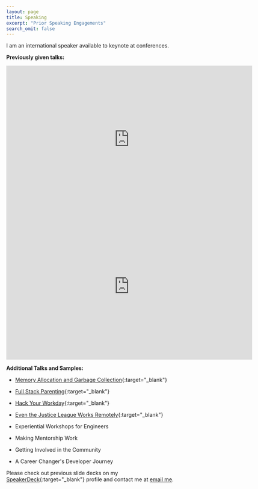 ```yaml
---
layout: page
title: Speaking
excerpt: "Prior Speaking Engagements"
search_omit: false
---
```


I am an international speaker available to keynote at conferences.

**Previously given talks:**

<iframe width="654" height="391" src="https://www.youtube.com/embed/PzSvAbceTVE" frameborder="0" allow="autoplay; encrypted-media" allowfullscreen alt="Angelina Ballerina Learns about Memory Allocation"></iframe>

<iframe width="654" height="391" src="https://www.youtube.com/embed/d7Z0uS2x_cY" frameborder="0" allow="autoplay; encrypted-media" allowfullscreen alt="Even the Justice League Works Remotely"></iframe>


**Additional Talks and Samples:**

* [Memory Allocation and Garbage Collection](https://www.youtube.com/watch?v=PzSvAbceTVE){:target="_blank"}

* [Full Stack Parenting](http://confreaks.tv/videos/roa2016-bdd-baby-driven-development){:target="_blank"}

* [Hack Your Workday](https://www.youtube.com/watch?v=T0zL4xrnAhU&list=PLMdKdUWTtMY_yZCeVaTG4zG0jpPFzjIrI&t=4s&index=11){:target="_blank"}

* [Even the Justice League Works Remotely](http://confreaks.tv/videos/rubyconf2016-even-the-justice-league-works-remotely){:target="_blank"}

* Experiential Workshops for Engineers

* Making Mentorship Work

* Getting Involved in the Community

* A Career Changer's Developer Journey

Please check out previous slide decks on my [SpeakerDeck](https://speakerdeck.com/asheren){:target="_blank"} profile and contact me at [email me](mailto:asheren@gmail.com).

